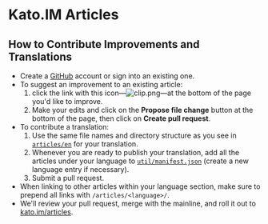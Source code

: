 # Kato.IM Articles

## How to Contribute Improvements and Translations

* Create a [GitHub](http://github.com) account or sign into an existing one.
* To suggest an improvement to an existing article:
  1. click the link with this icon&#8212;![clip.png](https://in.kato.im/f4f058bc9fd03aa8821bc0f6f5caa5fc4bd04135ae58ec5f8c7b87bf8837a2ad/clip.png)&#8212;at the bottom of the page you'd like to improve.
  2. Make your edits and click on the **Propose file change** button at the bottom of the page, then click on **Create pull request**.
* To contribute a translation:
  1. Use the same file names and directory structure as you see in [`articles/en`](https://github.com/kato-im/articles/tree/master/en) for your translation.
  2. Whenever you are ready to publish your translation, add all the articles under your language to [`util/manifest.json`](https://github.com/kato-im/articles/blob/master/util/manifest.json) (create a new language entry if necessary).
  3. Submit a pull request.
* When linking to other articles within your language section, make sure to prepend all links with `/articles/<language>/`.
* We'll review your pull request, merge with the mainline, and roll it out to [kato.im/articles](http://kato.im/articles).
